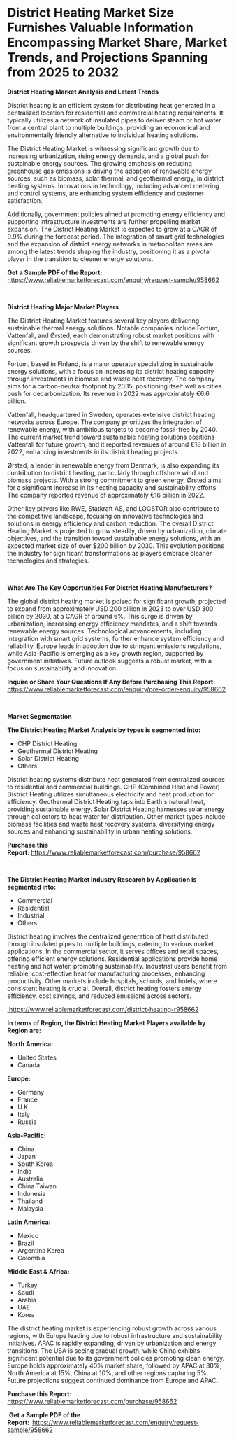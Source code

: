 <p><h1>District Heating Market Size Furnishes Valuable Information Encompassing Market Share, Market Trends, and Projections Spanning from 2025 to 2032</h1></p><p><strong>District Heating Market Analysis and Latest Trends</strong></p>
<p><p>District heating is an efficient system for distributing heat generated in a centralized location for residential and commercial heating requirements. It typically utilizes a network of insulated pipes to deliver steam or hot water from a central plant to multiple buildings, providing an economical and environmentally friendly alternative to individual heating solutions.</p><p>The District Heating Market is witnessing significant growth due to increasing urbanization, rising energy demands, and a global push for sustainable energy sources. The growing emphasis on reducing greenhouse gas emissions is driving the adoption of renewable energy sources, such as biomass, solar thermal, and geothermal energy, in district heating systems. Innovations in technology, including advanced metering and control systems, are enhancing system efficiency and customer satisfaction.</p><p>Additionally, government policies aimed at promoting energy efficiency and supporting infrastructure investments are further propelling market expansion. The District Heating Market is expected to grow at a CAGR of 9.9% during the forecast period. The integration of smart grid technologies and the expansion of district energy networks in metropolitan areas are among the latest trends shaping the industry, positioning it as a pivotal player in the transition to cleaner energy solutions.</p></p>
<p><strong>Get a Sample PDF of the Report:&nbsp;</strong> <a href="https://www.reliablemarketforecast.com/enquiry/request-sample/958662?utm_campaign=3221&utm_medium=2&utm_source=Github&utm_content=ia&utm_term=18042025&utm_id=district-heating">https://www.reliablemarketforecast.com/enquiry/request-sample/958662</a></p>
<p>&nbsp;</p>
<p><strong>District Heating Major Market Players</strong></p>
<p><p>The District Heating Market features several key players delivering sustainable thermal energy solutions. Notable companies include Fortum, Vattenfall, and Ørsted, each demonstrating robust market positions with significant growth prospects driven by the shift to renewable energy sources.</p><p>Fortum, based in Finland, is a major operator specializing in sustainable energy solutions, with a focus on increasing its district heating capacity through investments in biomass and waste heat recovery. The company aims for a carbon-neutral footprint by 2035, positioning itself well as cities push for decarbonization. Its revenue in 2022 was approximately €6.6 billion.</p><p>Vattenfall, headquartered in Sweden, operates extensive district heating networks across Europe. The company prioritizes the integration of renewable energy, with ambitious targets to become fossil-free by 2040. The current market trend toward sustainable heating solutions positions Vattenfall for future growth, and it reported revenues of around €18 billion in 2022, enhancing investments in its district heating projects.</p><p>Ørsted, a leader in renewable energy from Denmark, is also expanding its contribution to district heating, particularly through offshore wind and biomass projects. With a strong commitment to green energy, Ørsted aims for a significant increase in its heating capacity and sustainability efforts. The company reported revenue of approximately €16 billion in 2022.</p><p>Other key players like RWE, Statkraft AS, and LOGSTOR also contribute to the competitive landscape, focusing on innovative technologies and solutions in energy efficiency and carbon reduction. The overall District Heating Market is projected to grow steadily, driven by urbanization, climate objectives, and the transition toward sustainable energy solutions, with an expected market size of over $200 billion by 2030. This evolution positions the industry for significant transformations as players embrace cleaner technologies and strategies.</p></p>
<p>&nbsp;</p>
<p><strong>What Are The Key Opportunities For District Heating Manufacturers?</strong></p>
<p><p>The global district heating market is poised for significant growth, projected to expand from approximately USD 200 billion in 2023 to over USD 300 billion by 2030, at a CAGR of around 6%. This surge is driven by urbanization, increasing energy efficiency mandates, and a shift towards renewable energy sources. Technological advancements, including integration with smart grid systems, further enhance system efficiency and reliability. Europe leads in adoption due to stringent emissions regulations, while Asia-Pacific is emerging as a key growth region, supported by government initiatives. Future outlook suggests a robust market, with a focus on sustainability and innovation.</p></p>
<p><strong>Inquire or Share Your Questions If Any Before Purchasing This Report:</strong> <a href="https://www.reliablemarketforecast.com/enquiry/pre-order-enquiry/958662?utm_campaign=3221&utm_medium=2&utm_source=Github&utm_content=ia&utm_term=18042025&utm_id=district-heating">https://www.reliablemarketforecast.com/enquiry/pre-order-enquiry/958662</a></p>
<p>&nbsp;</p>
<p><strong>Market Segmentation</strong></p>
<p><strong>The District Heating Market Analysis by types is segmented into:</strong></p>
<p><ul><li>CHP District Heating</li><li>Geothermal District Heating</li><li>Solar District Heating</li><li>Others</li></ul></p>
<p><p>District heating systems distribute heat generated from centralized sources to residential and commercial buildings. CHP (Combined Heat and Power) District Heating utilizes simultaneous electricity and heat production for efficiency. Geothermal District Heating taps into Earth's natural heat, providing sustainable energy. Solar District Heating harnesses solar energy through collectors to heat water for distribution. Other market types include biomass facilities and waste heat recovery systems, diversifying energy sources and enhancing sustainability in urban heating solutions.</p></p>
<p><strong>Purchase this Report:&nbsp;</strong><a href="https://www.reliablemarketforecast.com/purchase/958662?utm_campaign=3221&utm_medium=2&utm_source=Github&utm_content=ia&utm_term=18042025&utm_id=district-heating">https://www.reliablemarketforecast.com/purchase/958662</a></p>
<p>&nbsp;</p>
<p><strong>The District Heating Market Industry Research by Application is segmented into:</strong></p>
<p><ul><li>Commercial</li><li>Residential</li><li>Industrial</li><li>Others</li></ul></p>
<p><p>District heating involves the centralized generation of heat distributed through insulated pipes to multiple buildings, catering to various market applications. In the commercial sector, it serves offices and retail spaces, offering efficient energy solutions. Residential applications provide home heating and hot water, promoting sustainability. Industrial users benefit from reliable, cost-effective heat for manufacturing processes, enhancing productivity. Other markets include hospitals, schools, and hotels, where consistent heating is crucial. Overall, district heating fosters energy efficiency, cost savings, and reduced emissions across sectors.</p></p>
<p><a href="https://www.reliablemarketforecast.com/district-heating-r958662?utm_campaign=3221&utm_medium=2&utm_source=Github&utm_content=ia&utm_term=18042025&utm_id=district-heating">&nbsp;https://www.reliablemarketforecast.com/district-heating-r958662</a></p>
<p><strong>In terms of Region, the District Heating Market Players available by Region are:</strong></p>
<p>
    <p> <strong> North America: </strong>
        <ul>
            <li>United States</li>
            <li>Canada</li>
        </ul>
        </p> 
    <p> <strong> Europe: </strong>
        <ul>
            <li>Germany</li>
            <li>France</li>
            <li>U.K.</li>
            <li>Italy</li>
            <li>Russia</li>
        </ul>
        </p> 
    <p> <strong> Asia-Pacific: </strong>
        <ul>
            <li>China</li>
            <li>Japan</li>
            <li>South Korea</li>
            <li>India</li>
            <li>Australia</li>
            <li>China Taiwan</li>
            <li>Indonesia</li>
            <li>Thailand</li>
            <li>Malaysia</li>
        </ul>
        </p> 
    <p> <strong> Latin America: </strong>
        <ul>
            <li>Mexico</li>
            <li>Brazil</li>
            <li>Argentina Korea</li>
            <li>Colombia</li>
        </ul>
        </p> 
    <p> <strong> Middle East & Africa: </strong>
        <ul>
            <li>Turkey</li>
            <li>Saudi</li>
            <li>Arabia</li>
            <li>UAE</li>
            <li>Korea</li>
        </ul>
    </p>
    </p>
<p><p>The district heating market is experiencing robust growth across various regions, with Europe leading due to robust infrastructure and sustainability initiatives. APAC is rapidly expanding, driven by urbanization and energy transitions. The USA is seeing gradual growth, while China exhibits significant potential due to its government policies promoting clean energy. Europe holds approximately 40% market share, followed by APAC at 30%, North America at 15%, China at 10%, and other regions capturing 5%. Future projections suggest continued dominance from Europe and APAC.</p></p>
<p><strong>Purchase this Report: </strong><a href="https://www.reliablemarketforecast.com/purchase/958662?utm_campaign=3221&utm_medium=2&utm_source=Github&utm_content=ia&utm_term=18042025&utm_id=district-heating">https://www.reliablemarketforecast.com/purchase/958662</a></p>
<p>&nbsp;<strong>Get a Sample PDF of the Report:&nbsp;&nbsp;</strong><a href="https://www.reliablemarketforecast.com/enquiry/request-sample/958662?utm_campaign=3221&utm_medium=2&utm_source=Github&utm_content=ia&utm_term=18042025&utm_id=district-heating">https://www.reliablemarketforecast.com/enquiry/request-sample/958662</a></p>
<p><strong></strong></p>
<p><p></p><p></p><p></p></p>
